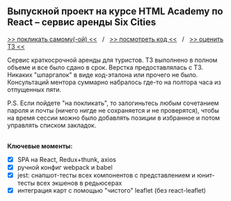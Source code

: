 ## Выпускной проект на курсе HTML Academy по React &ndash; сервис аренды Six Cities
[>> покликать самому(-ой) <<](https://six-cities-by-vaniya-k.netlify.app/)&nbsp;&nbsp;&nbsp;/&nbsp;&nbsp;&nbsp;[>> посмотреть код <<](https://github.com/vaniya-k/1353919-six-cities-3)&nbsp;&nbsp;&nbsp;/&nbsp;&nbsp;&nbsp;[>> оценить ТЗ <<](specs.pdf)


Сервис краткосрочной аренды для туристов. ТЗ выполнено в полном объеме и все было сдано в срок. Верстка предоставлялась с ТЗ. Никаких "шпаргалок" в виде код-эталона или прочего не было. Консультаций ментора суммарно набралось где-то на полтора часа из отпущенных пяти.

P.S. Если пойдете "на покликать", то залогиньтесь любым сочетанием пароля и почты (ничего нигде не сохраняется и не проверятся), чтобы на время сессии можно было добавлять позиции в избранное и потом управлять списком закладок. 

\
**Ключевые моменты:**
- [x] SPA на React, Redux+thunk, axios
- [x] ручной конфиг webpack и babel
- [x] jest: снапшот-тесты всех компонентов с представлением и юнит-тесты всех экшенов в редьюсерах 
- [x] интеграция карт с помощью "чистого" leaflet (без react-leaflet)